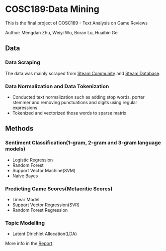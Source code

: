 # COSC189:Data Mining

This is the final project of COSC189 - Text Analysis on Game Reviews

Author: Mengdan Zhu, Weiyi Wu, Boran Lu, Huaibin Ge

## Data
### Data Scraping

The data was mainly scraped from [Steam Community](https://steamcommunity.com/app) and [Steam Database](https://steamdb.info/graph/).

### Data Normalization and Data Tokenization
* Conducted text normalization such as adding stop words, porter stemmer and removing punctuations and digits using regular expressions
* Tokenized and vectorized those words to sparse matrix

## Methods
### Sentiment Classification(1-gram, 2-gram and 3-gram language models)
* Logistic Regression
* Random Forest 
* Support Vector Machine(SVM)
* Naive Bayes

### Predicting Game Scores(Metacritic Scores)
* Linear Model
* Support Vector Regression(SVR)
* Random Forest Regression

### Topic Modelling
* Latent Dirichlet Allocation(LDA)



More info in the [Report](https://github.com/mengdanzhu/COSC189_Data_Mining/blob/master/Final%20Report.pdf).
